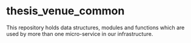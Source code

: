 # thesis_venue_common
This repository holds data structures, modules and functions which are used by more than one micro-service in our infrastructure.

